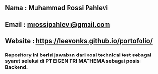 ## Nama : Muhammad Rossi Pahlevi
## Email : mrossipahlevi@gmail.com
## Website : https://leevonks.github.io/portofolio/

### Repository ini berisi jawaban dari soal technical test sebagai syarat seleksi di PT EIGEN TRI MATHEMA sebagai posisi Backend.
